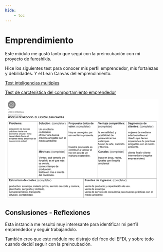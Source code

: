 ```yaml
---
hide:
    - toc
---
```

# Emprendimiento

Este módulo me gustó tanto que seguí con la preincubación con mi proyecto de furoshikis.

Hice los siguientes test para conocer mis perfil emprendedor, mis fortalezas y debilidades. Y el Lean Canvas del emprendimiento.

[Test inteligencias multiples](../archivos/mi03_test_inteligencias_multiples_pgo.pdf)

[Test de carcterística del comportamiento emprendedor](../archivos/mi03_testCCE_pgo.pdf)

![Lean Canvas Imonai](../images/MI03/lean_canvas_imonai.jpg)


## Conslusiones - Reflexiones

Esta instancia me resultó muy interesante para identificar mi perfil emprendedor y seguir trabajandolo.

También creo que este módulo me distrajo del foco del EFDI, y sobre todo cuando decidí seguir con la preincubación. 


